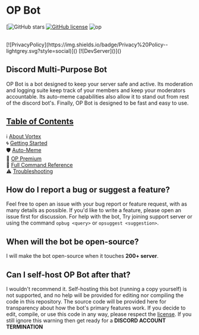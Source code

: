 # OP Bot
[![GitHub stars]()
[![GitHub license]()]()
![op](https://user-images.githubusercontent.com/73745640/118933105-7115f800-b966-11eb-8386-704156974d41.png)

<br>
[![PrivacyPolicy](https://img.shields.io/badge/Privacy%20Policy--lightgrey.svg?style=social)]()
[![DevServer]()]()


## Discord Multi-Purpose Bot
OP Bot is a bot designed to keep your server safe and active. Its moderation and logging suite keep track of your members and keep your moderators accountable. Its auto-meme capabilities also allow it to stand out from rest of the discord bot's. Finally, OP Bot is designed to be fast and easy to use.


## [Table of Contents]()
ℹ [About Vortex]()  
🌀 [Getting Started]()  
🛡 [Auto-Meme]()  
🌟 [OP Premium]()  
📜 [Full Command Reference]()  
⚠ [Troubleshooting]() 


## How do I report a bug or suggest a feature?
Feel free to open an issue with your bug report or feature request, with as many details as possible. If you'd like to write a feature, please open an issue first for discussion. For help with the bot, Try joining support server or using the command `opbug <query>` or `opsuggest <suggestion>`.

## When will the bot be open-source?
I will make the bot open-source when it touches **200+ server**.

## Can I self-host OP Bot after that?
I wouldn't recommend it. Self-hosting this bot (running a copy yourself) is not supported, and no help will be provided for editing nor compiling the code in this repository. The source code will be provided here for transparency about how the bot's primary features work. If you decide to edit, compile, or use this code in any way, please respect the [license](). If you still ignore this warning then get ready for a **DISCORD ACCOUNT TERMINATION**


